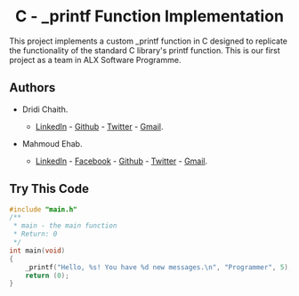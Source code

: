 <h1 align="center" id="title">C - _printf Function Implementation</h1>

<p id="description">This project implements a custom _printf function in C designed to replicate the functionality of the standard C library's printf function. This is our first project as a team in ALX Software Programme.</p>


<h2 id="title">Authors</h2>

- Dridi Chaith.
    * <a href="https://linkedin.com/in/www.linkedin.com/in/chaith-dridi" target="blank">LinkedIn</a> - <a href="https://github.com/sethgreen23" target="blank">Github</a> - <a href="https://twitter.com/dridi_chaith" target="blank">Twitter</a> - <a href="mailto:dridi.chaith@gmail.com" target="blank">Gmail</a>.

- Mahmoud Ehab.
    * <a href="https://linkedin.com/in/mahmoud-ehab-7000d" target="blank">LinkedIn</a> - <a href="https://www.facebook.com/mahmoud.ehab.566" target="blank">Facebook</a> - <a href="https://github.com/AbuTaha7000D" target="blank">Github</a> - <a href="https://twitter.com/AbuTaha7000D" target="blank">Twitter</a> - <a href="mailto:eng.mahmoud.e.hussein@gmail.com" target="blank">Gmail</a>.


<h2 id="code">Try This Code</h2>

```c
#include "main.h"
/**
 * main - the main function
 * Return: 0
 */
int main(void)
{
    _printf("Hello, %s! You have %d new messages.\n", "Programmer", 5);
    return (0);
}
```

